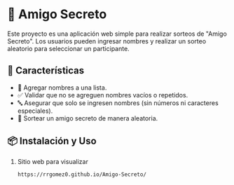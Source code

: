 # 🎁 Amigo Secreto

Este proyecto es una aplicación web simple para realizar sorteos de "Amigo Secreto". Los usuarios pueden ingresar nombres y realizar un sorteo aleatorio para seleccionar un participante.

## 🚀 Características

- 📌 Agregar nombres a una lista.
- ✅ Validar que no se agreguen nombres vacíos o repetidos.
- 🔤 Asegurar que solo se ingresen nombres (sin números ni caracteres especiales).
- 🎲 Sortear un amigo secreto de manera aleatoria.

## 📦 Instalación y Uso

1. Sitio web  para visualizar
     ```sh
   https://rrgomez0.github.io/Amigo-Secreto/
